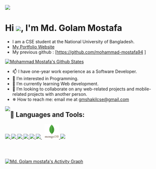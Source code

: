 <!--- ### Hi there 👋 -->

<a href="#"><img width="370px" height="auto" src="https://i.ibb.co/qdkG303/dev-productivity-edit.png" height="175px"/></a>

<h1 >Hi <img src="https://raw.githubusercontent.com/MartinHeinz/MartinHeinz/master/wave.gif" width="30px">, I'm Md. Golam Mostafa</h1>


- I am a CSE student at the National University of Bangladesh.
- [My Portfolio Website](https://Md-Golam-Mostafa.github.io/portfolio/)
- My previous github : [https://github.com/mohammad-mostafa94 ]

[![Mohammad Mostafa's Github States](https://github-readme-stats.vercel.app/api?username=Md-Golam-Mostafa&show_icons=true&theme=dracula)](https://github.com/Md-Golam-Mostafa/github-readme-stats)
- 📫 I have one-year work experience as a Software Developer.
- 👀 I’m interested in Programming.
- 🌱 I’m currently learning Web development.
- 💞️ I’m looking to collaborate on any web-related projects and mobile-related projects with another person.
- ✵ How to reach me: email me at gmshakilcse@gmail.com
<!---
Md-Golam-Mostafa/Md-Golam-Mostafa is a ✨ special ✨ repository because its `README.md` (this file) appears on your GitHub profile.
You can click the Preview link to take a look at your changes.
--->

<!-- <a href="https://github.com/anuraghazra/convoychat"> -->
  <img align="left" src="https://github-readme-stats.vercel.app/api/top-langs/?username=Md-Golam-Mostafa" />
<!-- </a> -->



## 🚀 Languages and Tools:

<p align="left"> 
    <a href="https://reactjs.org/" target="_blank"> <img src="https://img.icons8.com/color/48/000000/react-native.png"/> </a>
    <a href="https://developer.mozilla.org/en-US/docs/Web/JavaScript" target="_blank"> <img src="https://img.icons8.com/color/48/000000/javascript.png"/> </a> 
    <a href="https://www.w3.org/html/" target="_blank"> <img src="https://img.icons8.com/color/48/000000/html-5.png"/> </a> 
    <a href="https://www.w3schools.com/css/" target="_blank"> <img src="https://img.icons8.com/color/48/000000/css3.png"/> </a> 
    <a href="https://getbootstrap.com" target="_blank"> <img src="https://img.icons8.com/color/48/000000/bootstrap.png"/> </a>  
    <a style="padding-right:8px;" href="https://nodejs.org" target="_blank"> <img src="https://img.icons8.com/color/48/000000/nodejs.png"/> </a> 
    <a href="https://www.mongodb.com/" target="_blank"> <img src="https://raw.githubusercontent.com/devicons/devicon/master/icons/mongodb/mongodb-original-wordmark.svg" alt="mongodb" width="48" height="48"/> </a> 
    <a href="https://firebase.google.com/" target="_blank"> <img src="https://img.icons8.com/color/48/000000/firebase.png"/> </a> 
</p>

<br/>
<br/>

<a href="https://github.com/Md-Golam-Mostafa/github-readme-activity-graph"><img alt="Md. Golam mostafa's Activity Graph" src="https://activity-graph.herokuapp.com/graph?username=Md-Golam-Mostafa&bg_color=0D1117&color=5BCDEC&line=5BCDEC&point=FFFFFF" /></a>

<br/>
<br/>
